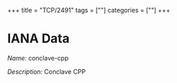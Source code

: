 +++
title = "TCP/2491"
tags = [""]
categories = [""]
+++

# IANA Data

_Name:_ conclave-cpp

_Description:_ Conclave CPP

